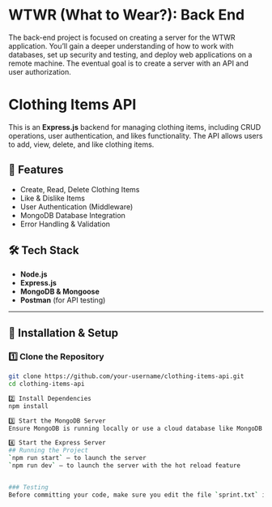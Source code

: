 # WTWR (What to Wear?): Back End

The back-end project is focused on creating a server for the WTWR application. You’ll gain a deeper understanding of how to work with databases, set up security and testing, and deploy web applications on a remote machine. The eventual goal is to create a server with an API and user authorization.

# Clothing Items API

This is an **Express.js** backend for managing clothing items, including CRUD operations, user authentication, and likes functionality. The API allows users to add, view, delete, and like clothing items.

## 📌 Features

- Create, Read, Delete Clothing Items
- Like & Dislike Items
- User Authentication (Middleware)
- MongoDB Database Integration
- Error Handling & Validation

## 🛠️ Tech Stack

- **Node.js**
- **Express.js**
- **MongoDB & Mongoose**
- **Postman** (for API testing)

---

## 🚀 Installation & Setup

### 1️⃣ Clone the Repository

```sh
git clone https://github.com/your-username/clothing-items-api.git
cd clothing-items-api

2️⃣ Install Dependencies
npm install

3️⃣ Start the MongoDB Server
Ensure MongoDB is running locally or use a cloud database like MongoDB Atlas.

4️⃣ Start the Express Server
## Running the Project
`npm run start` — to launch the server
`npm run dev` — to launch the server with the hot reload feature


### Testing
Before committing your code, make sure you edit the file `sprint.txt` in the root folder. The file `sprint.txt` should contain the number of the sprint you're currently working on. For ex. 12
```
